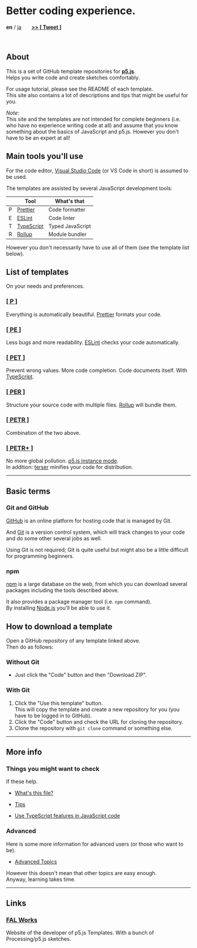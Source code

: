 # Better coding experience.

**en** / [ja](./ja/)
<span style="margin-left: 1.5rem">
  <a href="https://twitter.com/intent/tweet?url=https://fal-works.github.io/p5js-templates/&text=p5.js+Templates&hashtags=p5js" target="blank_">
    <strong>>> [ Tweet ]</strong>
  </a>
</span>

<div class="custom-wrapper-50">
  <img
    src="./images/spacer.png"
    data-src="./images/p5js-templates-flowchart.svg"
    alt="p5.js Templates flowchart"
    class="custom-wrapped" />
</div>

## About

This is a set of GitHub template repositories for **[p5.js](https://p5js.org/)**.  
Helps you write code and create sketches comfortably.

For usage tutorial, please see the README of each template.  
This site also contains a lot of descriptions and tips that might be useful for you.  

*Note:*  
This site and the templates are not intended for complete beginners (i.e. who have no experience writing code at all) and assume that you know something about the basics of JavaScript and p5.js. However you don't have to be an expert at all!

## Main tools you'll use

For the code editor, [Visual Studio Code](https://code.visualstudio.com/) (or VS Code in short) is assumed to be used.

The templates are assisted by several JavaScript development tools:

||Tool|What's that|
|---|---|---|
|P|[Prettier](https://prettier.io/)|Code formatter|
|E|[ESLint](https://eslint.org/)|Code linter|
|T|[TypeScript](https://www.typescriptlang.org/)|Typed JavaScript|
|R|[Rollup](https://rollupjs.org/)|Module bundler|

However you don't necessarily have to use all of them (see the template list below).

## List of templates

On your needs and preferences.

### [[ P ]](https://github.com/fal-works/p5js-template-p)

Everything is automatically beautiful. [Prettier](https://prettier.io/) formats your code.

### [[ PE ]](https://github.com/fal-works/p5js-template-pe)

Less bugs and more readability. [ESLint](https://eslint.org/) checks your code automatically.

### [[ PET ]](https://github.com/fal-works/p5js-template-pet)

Prevent wrong values. More code completion. Code documents itself. With [TypeScript](https://www.typescriptlang.org/).

### [[ PER ]](https://github.com/fal-works/p5js-template-per)

Structure your source code with multiple files. [Rollup](https://rollupjs.org/) will bundle them.

### [[ PETR ]](https://github.com/fal-works/p5js-template-petr)

Combination of the two above.

### [[ PETR+ ]](https://github.com/fal-works/p5js-template-petr-plus)

No more global pollution. [p5.js instance mode](https://github.com/processing/p5.js/wiki/Global-and-instance-mode).  
In addition: [terser](https://terser.org/) minifies your code for distribution.


----

## Basic terms

### Git and GitHub

[GitHub](https://github.co.jp/) is an online platform for hosting code that is managed by Git.  

And [Git](https://git-scm.com/) is a version control system, which will track changes to your code and do some other several jobs as well.

Using Git is not required; Git is quite useful but might also be a little difficult for programming beginners.

### npm

[npm](https://docs.npmjs.com/) is a large database on the web, from which you can download several packages including the tools described above.

It also provides a package manager tool (i.e. `npm` command).  
By installing [Node.js](https://nodejs.org/) you'll be able to use it.


## How to download a template

Open a GitHub repository of any template linked above.  
Then do as follows:

### Without Git

- Just click the "Code" button and then "Download ZIP".

### With Git

1. Click the "Use this template" button.  
This will copy the template and create a new repository for you (you have to be logged in to GitHub).
2. Click the "Code" button and check the URL for cloning the repository.
3. Clone the repository with `git clone` command or something else.


----


## More info

### Things you might want to check

If these help.

- [What's this file?](./what-is-this-file.md)

- [Tips](./tips.md)

- [Use TypeScript features in JavaScript code](./use-ts-in-js.md)

### Advanced

Here is some more information for advanced users (or those who want to be).  

- [Advanced Topics](./advanced-topics.md)

However this doesn't mean that other topics are easy enough.  
Anyway, learning takes time.


----


## Links

### [FAL Works](https://www.fal-works.com/)

Website of the developer of p5.js Templates. With a bunch of Processing/p5.js sketches.
